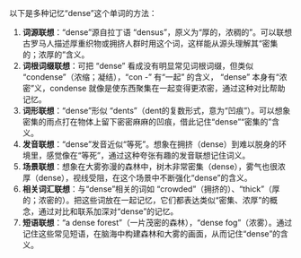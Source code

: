 以下是多种记忆“dense”这个单词的方法：
1. **词源联想**：“dense”源自拉丁语 “densus”，原义为“厚的，浓稠的”。可以联想古罗马人描述厚重织物或拥挤人群时用这个词，这样能从源头理解其“密集的；浓厚的”含义。
2. **词根词缀联想**：可把 “dense” 看成没有明显常见词根词缀，但类似 “condense”（浓缩；凝结），“con -” 有“一起” 的含义， “dense” 本身有“浓密”义，condense 就像是使东西聚集在一起变得更浓密，通过这种对比帮助记忆。
3. **词形联想**：“dense”形似 “dents”（dent的复数形式，意为“凹痕”）。可以想象密集的雨点打在物体上留下密密麻麻的凹痕，借此记住“dense”“密集的”含义。
4. **发音联想**：“dense”发音近似“等死”。想象在拥挤（dense）到难以脱身的环境里，感觉像在“等死”，通过这种夸张有趣的发音联想记住词义。
5. **场景联想**：想象在大雾弥漫的森林中，树木非常密集（dense），雾气也很浓厚（dense），视线受阻，在这个场景中不断强化“dense”的含义。
6. **相关词汇联想**：与“dense”相关的词如 “crowded”（拥挤的）、“thick”（厚的；浓密的）。把这些词放在一起记忆，它们都表达类似“密集、浓厚”的概念，通过对比和联系加深对“dense”的记忆。
7. **短语联想**：“a dense forest”（一片茂密的森林），“dense fog”（浓雾）。通过记住这些常见短语，在脑海中构建森林和大雾的画面，从而记住“dense”的含义。 